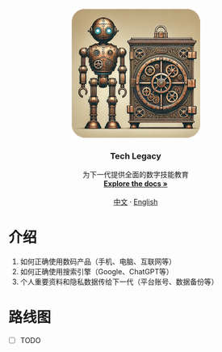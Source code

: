 <div align="center">
  <a href="https://github.com/tech-legacy/tech-legacy">
    <img src="https://github.com/tech-legacy/tech-legacy/blob/dev/assets/icon_256x256.png" alt="Logo" width="256" height="256">
  </a>

  <h3 align="center">Tech Legacy</h3>

  <p align="center">
    为下一代提供全面的数字技能教育
    <br />
    <a href="https://github.com/tech-legacy/tech-legacy"><strong>Explore the docs »</strong></a>
    <br />
    <br />
    <a href="https://github.com/tech-legacy/tech-legacy/blob/dev/README.md">中文</a>
    ·
    <a href="https://github.com/tech-legacy/tech-legacy/blob/dev/README.en-us.md">English</a>
  </p>
</div>

# 介绍

1. 如何正确使用数码产品（手机、电脑、互联网等）
2. 如何正确使用搜索引擎（Google、ChatGPT等）
3. 个人重要资料和隐私数据传给下一代（平台账号、数据备份等）

# 路线图

- [ ] TODO
